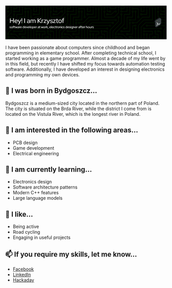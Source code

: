 ![Header](./github-header-image.png)

I have been passionate about computers since childhood and began programming in elementary school. 
After completing technical school, I started working as a game programmer. 
Almost a decade of my life went by in this field, but recently I have shifted my focus towards automation testing software. 
Additionally, I have developed an interest in designing electronics and programming my own devices.

## 📍 I was born in Bydgoszcz...
Bydgoszcz is a medium-sized city located in the northern part of Poland. The city is situated on the Brda River, while the district I come from is located on the Vistula River, which is the longest river in Poland.

## 👀 I am interested in the following areas...
- PCB design
- Game development
- Electrical engineering

## 🌱 I am currently learning...
- Electronics design
- Software architecture patterns
- Modern C++ features
- Large language models

## 💞️ I like...
- Being active
- Road cycling
- Engaging in useful projects 

## 📫 If you require my skills, let me know...
- [Facebook](https://www.facebook.com/krzysztof.strehlau)
- [LinkedIn](https://www.linkedin.com/in/krzysztofstrehlau/)
- [Hackaday](https://hackaday.io/projects/hacker/385266)

